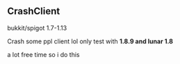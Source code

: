 ## CrashClient
bukkit/spigot 1.7-1.13

Crash some ppl client lol
only test with **1.8.9 and lunar 1.8**

a lot free time so i do this
